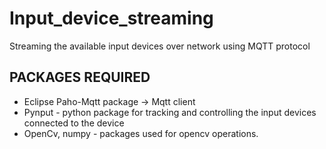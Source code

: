# Input_device_streaming
Streaming the available input devices over network using MQTT protocol

## PACKAGES REQUIRED
- Eclipse Paho-Mqtt package -> Mqtt client
- Pynput - python package for tracking and controlling the input devices connected to the device
- OpenCv, numpy - packages used for opencv operations.
